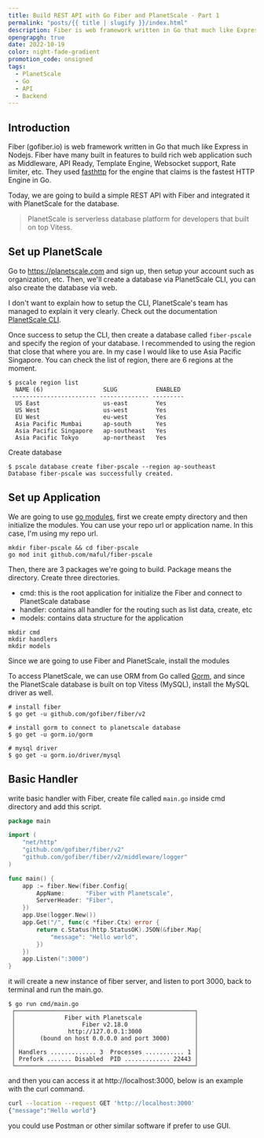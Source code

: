 ```yaml
---
title: Build REST API with Go Fiber and PlanetScale - Part 1
permalink: "posts/{{ title | slugify }}/index.html"
description: Fiber is web framework written in Go that much like Express in Nodejs. Fiber have many built in features to build rich web application such as Middleware, API Ready, Template Engine, Websocket support, Rate limiter, etc.
opengrapgh: true
date: 2022-10-19
color: night-fade-gradient
promotion_code: onsigned
tags:
  - PlanetScale
  - Go
  - API
  - Backend
---
```


## Introduction

Fiber (gofiber.io) is web framework written in Go that much like Express in Nodejs. Fiber have many built in features to build rich web application such as Middleware, API Ready, Template Engine, Websocket support, Rate limiter, etc. They used [fasthttp](https://github.com/valyala/fasthttp) for the engine that claims is the fastest HTTP Engine in Go.

Today, we are going to build a simple REST API with Fiber and integrated it with PlanetScale for the database.

> PlanetScale is serverless database platform for developers that built on top Vitess.

## Set up PlanetScale

Go to https://planetscale.com and sign up, then setup your account such as organization, etc. Then, we'll create a database via PlanetScale CLI, you can also create the database via web.

I don't want to explain how to setup the CLI, PlanetScale's team has managed to explain it very clearly. Check out the documentation [PlanetScale CLI](https://docs.planetscale.com/reference/planetscale-cli).

Once success to setup the CLI, then create a database called `fiber-pscale` and specify the region of your database. I recommended to using the region that close that where you are. In my case I would like to use Asia Pacific Singapore. You can check the list of region, there are 6 regions at the moment.

```
$ pscale region list
  NAME (6)                 SLUG           ENABLED
 ------------------------ -------------- ---------
  US East                  us-east        Yes
  US West                  us-west        Yes
  EU West                  eu-west        Yes
  Asia Pacific Mumbai      ap-south       Yes
  Asia Pacific Singapore   ap-southeast   Yes
  Asia Pacific Tokyo       ap-northeast   Yes
```

Create database

```
$ pscale database create fiber-pscale --region ap-southeast
Database fiber-pscale was successfully created.
```

## Set up Application

We are going to use [go modules](https://go.dev/blog/using-go-modules), first we create empty directory and then initialize the modules. You can use your repo url or application name. In this case, I'm using my repo url.

```
mkdir fiber-pscale && cd fiber-pscale
go mod init github.com/maful/fiber-pscale
```

Then, there are 3 packages we're going to build. Package means the directory. Create three directories.

- cmd: this is the root application for initialize the Fiber and connect to PlanetScale database
- handler: contains all handler for the routing such as list data, create, etc
- models: contains data structure for the application

```
mkdir cmd
mkdir handlers
mkdir models
```

Since we are going to use Fiber and PlanetScale, install the modules

To access PlanetScale, we can use ORM from Go called [Gorm](https://gorm.io/), and since the PlanetScale database is built on top Vitess (MySQL), install the MySQL driver as well.

```
# install fiber
$ go get -u github.com/gofiber/fiber/v2

# install gorm to connect to planetscale database
$ go get -u gorm.io/gorm

# mysql driver
$ go get -u gorm.io/driver/mysql
```

## Basic Handler

write basic handler with Fiber, create file called `main.go` inside cmd directory and add this script.

```go
package main

import (
    "net/http"
    "github.com/gofiber/fiber/v2"
    "github.com/gofiber/fiber/v2/middleware/logger"
)

func main() {
    app := fiber.New(fiber.Config{
        AppName:      "Fiber with Planetscale",
        ServerHeader: "Fiber",
    })
    app.Use(logger.New())
    app.Get("/", func(c *fiber.Ctx) error {
        return c.Status(http.StatusOK).JSON(&fiber.Map{
            "message": "Hello world",
        })
    })
    app.Listen(":3000")
}
```

it will create a new instance of fiber server, and listen to port 3000, back to terminal and run the main.go.

```
$ go run cmd/main.go
 ┌───────────────────────────────────────────────────┐
 │              Fiber with Planetscale               │
 │                   Fiber v2.18.0                   │
 │               http://127.0.0.1:3000               │
 │       (bound on host 0.0.0.0 and port 3000)       │
 │                                                   │
 │ Handlers ............. 3  Processes ........... 1 │
 │ Prefork ....... Disabled  PID ............. 22443 │
 └───────────────────────────────────────────────────┘
```

and then you can access it at http://localhost:3000, below is an example with the curl command.

```bash
curl --location --request GET 'http://localhost:3000'
{"message":"Hello world"}
```

you could use Postman or other similar software if prefer to use GUI.
